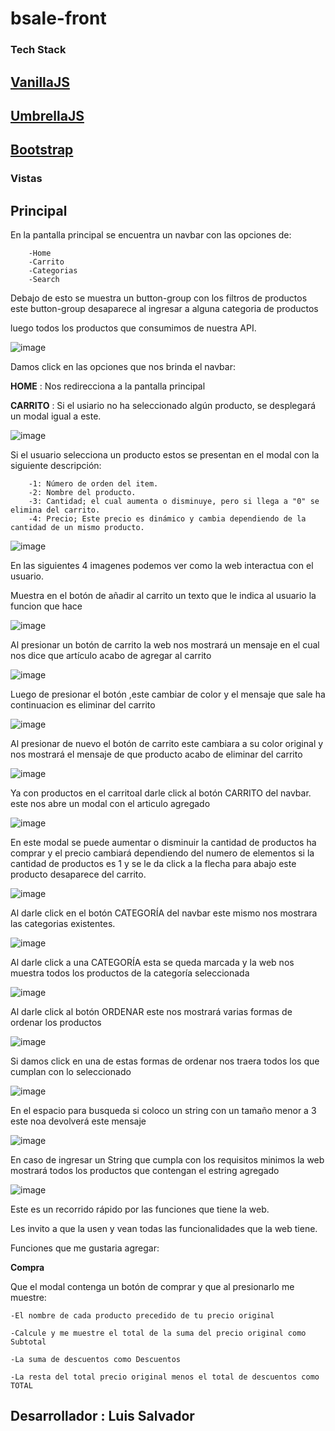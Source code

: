 # bsale-front

### Tech Stack


##  [VanillaJS](http://vanilla-js.com "VanillaJS")

##  [UmbrellaJS](https://umbrellajs.com "VanillaJS")

##  [Bootstrap](https://getbootstrap.com "VanillaJS")



### **Vistas**

## **Principal**

En la pantalla principal se encuentra un navbar con las opciones de:

        -Home 
        -Carrito 
        -Categorias 
        -Search
        
Debajo de esto se muestra un button-group con los filtros de productos este button-group desaparece al ingresar a alguna categoria de productos


luego todos los productos que consumimos de nuestra API.

![image](https://user-images.githubusercontent.com/100444023/201330794-c81b74cc-4f2e-450a-934b-70b087150cf6.png)

Damos click en las opciones que nos brinda el navbar:

**HOME** : Nos redirecciona a la pantalla principal

**CARRITO** : Si el usiario no ha seleccionado algún producto, se desplegará un modal igual a este. 

![image](https://user-images.githubusercontent.com/100444023/201330929-c963972b-40ae-4cbf-97c4-e7874fa1200c.png)

Si el usuario selecciona un producto estos se presentan en el modal con la siguiente descripción:

        -1: Número de orden del item.
        -2: Nombre del producto.
        -3: Cantidad; el cual aumenta o disminuye, pero si llega a "0" se elimina del carrito.
        -4: Precio; Este precio es dinámico y cambia dependiendo de la cantidad de un mismo producto.
 
![image](https://user-images.githubusercontent.com/100444023/201336576-2cd8601c-b098-4e1e-9a38-abf263c03a90.png)


En las siguientes 4 imagenes podemos ver como la web interactua con el usuario.


Muestra en el botón de añadir al carrito un texto que le indica al usuario la funcion que hace

![image](https://user-images.githubusercontent.com/100444023/201337760-00664f52-ecb4-4a75-bb65-75f1730a8894.png)


Al presionar un botón de carrito la web nos mostrará un mensaje en el cual nos dice que artículo acabo de agregar al carrito

![image](https://user-images.githubusercontent.com/100444023/201331144-8158a3da-eb41-414d-9001-9b61109af3e4.png)


Luego de presionar el botón ,este cambiar de color y el mensaje que sale ha continuacion es eliminar del carrito

![image](https://user-images.githubusercontent.com/100444023/201337705-45d44d17-f0a5-4961-abee-7477936dedf3.png)


Al presionar de nuevo el botón de carrito este cambiara a su color original y nos mostrará el mensaje de que producto acabo de eliminar del carrito 

![image](https://user-images.githubusercontent.com/100444023/201337930-4dd5b15b-2fdb-4723-95e8-106fce10bbdb.png)


Ya con productos en el carritoal darle click al botón CARRITO del navbar. este nos abre un modal con el articulo agregado

![image](https://user-images.githubusercontent.com/100444023/201331267-e2d630f5-7040-4c4f-86d2-f5139ec2c987.png)



En este modal se puede aumentar o disminuir la cantidad de productos ha comprar y el precio cambiará dependiendo del numero de elementos
si la cantidad de productos es 1 y se le da click a la flecha para abajo este producto desaparece del carrito.


![image](https://user-images.githubusercontent.com/100444023/201331320-6ffe57b1-bc9f-41d5-b1c4-2d0af57c0ebf.png)


Al darle click en el botón CATEGORÍA del navbar este mismo nos mostrara las categorias existentes.

![image](https://user-images.githubusercontent.com/100444023/201331489-5bd86531-f66f-486c-9aff-dd797e3a1043.png)


Al darle click a una CATEGORÍA esta se queda marcada y la web nos muestra todos los productos de la categoría seleccionada

![image](https://user-images.githubusercontent.com/100444023/201331598-e50bfccb-504d-4617-a91e-9431e0bbbcdd.png)


Al darle click al botón ORDENAR este nos mostrará varias formas de ordenar los productos 

![image](https://user-images.githubusercontent.com/100444023/201331664-77d8e561-538c-4a46-a027-d9428f66b84f.png)


Si damos click en una de estas formas de ordenar nos traera todos los que cumplan con lo seleccionado

![image](https://user-images.githubusercontent.com/100444023/201331704-24203a3b-da64-4f0a-9bd5-1f8bbf1afbf7.png)


En el espacio para busqueda si coloco un string con un tamaño menor a 3 este noa devolverá este mensaje

![image](https://user-images.githubusercontent.com/100444023/201341897-87a41d7c-e35d-4e3d-a135-487743bc3994.png)


En caso de ingresar un String que cumpla con los requisitos minimos la web mostrará todos los productos que contengan el estring agregado

![image](https://user-images.githubusercontent.com/100444023/201341971-0bd1a998-3676-4cd4-ad38-45459b616f05.png)


Este es un recorrido rápido por las funciones que tiene la web.

Les invito a que la usen y vean todas las funcionalidades que la web tiene.

Funciones que me gustaria agregar:

**Compra**

Que el modal contenga un botón de comprar y que al presionarlo me muestre:

    -El nombre de cada producto precedido de tu precio original

    -Calcule y me muestre el total de la suma del precio original como Subtotal

    -La suma de descuentos como Descuentos 

    -La resta del total precio original menos el total de descuentos como TOTAL
    
    
## **Desarrollador : Luis Salvador**

